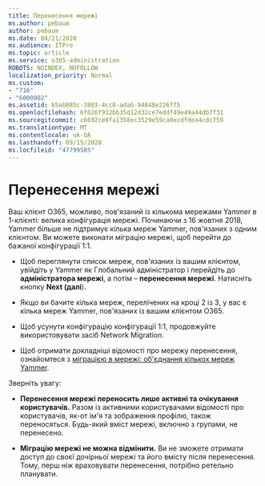 ```yaml
---
title: Перенесення мережі
ms.author: pebaum
author: pebaum
ms.date: 04/21/2020
ms.audience: ITPro
ms.topic: article
ms.service: o365-administration
ROBOTS: NOINDEX, NOFOLLOW
localization_priority: Normal
ms.custom:
- "716"
- "6000002"
ms.assetid: b5ab885c-3803-4cc8-adab-94848e226ffb
ms.openlocfilehash: 6f026f932bb35d12d32ce7eddf49e49a44db7f31
ms.sourcegitcommit: c6692ce0fa1358ec3529e59ca0ecdfdea4cdc759
ms.translationtype: MT
ms.contentlocale: uk-UA
ms.lasthandoff: 09/15/2020
ms.locfileid: "47799585"
---
```

# <a name="network-migration"></a>Перенесення мережі

Ваш клієнт O365, можливо, пов'язаний із кількома мережами Yammer в 1-клієнті: велика конфігурація мережі. Починаючи з 16 жовтня 2018, Yammer більше не підтримує кілька мереж Yammer, пов'язаних з одним клієнтом. Ви можете виконати міграцію мережі, щоб перейти до бажаної конфігурації 1:1.
  
- Щоб переглянути список мереж, пов'язаних із вашим клієнтом, увійдіть у Yammer як Глобальний адміністратор і перейдіть до **адміністратора мережі**, а потім – **перенесення мережі**. Натисніть кнопку **Next (далі**).

- Якщо ви бачите кілька мереж, перелічених на кроці 2 із 3, у вас є кілька мереж Yammer, пов'язаних із вашим клієнтом O365.

- Щоб усунути конфігурацію конфігурації 1:1, продовжуйте використовувати засіб Network Migration.

- Щоб отримати докладніші відомості про мережу перенесення, ознайомтеся з [міграцією в мережі: об'єднання кількох мереж Yammer](https://docs.microsoft.com/yammer/configure-your-yammer-network/consolidate-multiple-yammer-networks).

Зверніть увагу:
  
- **Перенесення мережі переносить лише активні та очікування користувачів.** Разом із активними користувачами відомості про користувачів, як-от ім'я та зображення профілю, також переносяться. Будь-який вміст мережі, включно з групами, не перенесено.

- **Міграцію мережі не можна відмінити.** Ви не зможете отримати доступ до своєї дочірньої мережі та його вмісту після перенесення. Тому, перш ніж враховувати перенесення, потрібно ретельно планувати.

